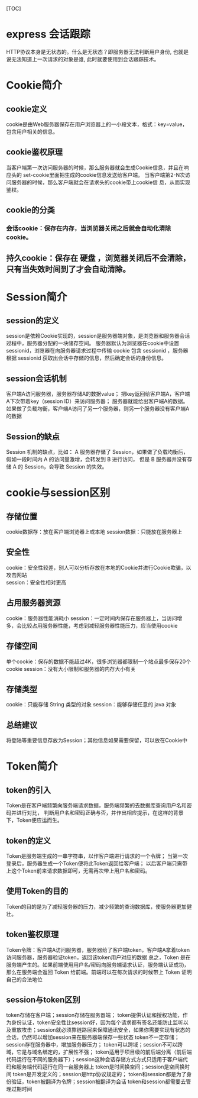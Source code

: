 [TOC]
# express 会话跟踪
HTTP协议本身是无状态的。什么是无状态？即服务器无法判断用户身份, 也就是说无法知道上一次请求的对象是谁, 此时就要使用到会话跟踪技术。

# Cookie简介
## cookie定义
cookie是由Web服务器保存在用户浏览器上的一小段文本，格式：key=value，包含用户相关的信息。

## cookie鉴权原理
当客户端第一次访问服务器的时候，那么服务器就会生成Cookie信息，并且在响应头的
set-cookie里面把生成的cookie信息发送给客户端。
当客户端第2-N次访问服务器的时候，那么客户端就会在请求头的cookie带上cookie信
息，从而实现鉴权。


## cookie的分类
### 会话cookie：保存在内存，当浏览器关闭之后就会自动化清除cookie。
## 持久cookie：保存在 硬盘 ，浏览器关闭后不会清除，只有当失效时间到了才会自动清除。
# Session简介
## session的定义
session是依赖Cookie实现的，session是服务器端对象，是浏览器和服务器会话过程中，服务器分配的一块储存空间。
服务器默认为浏览器在cookie中设置 sessionid，浏览器在向服务器请求过程中传输 cookie 包含 sessionid ，服务器根据 sessionid 获取出会话中存储的信息，然后确定会话的身份信息。

## session会话机制
客户端A访问服务器，服务器存储A的数据value；
把key返回给客户端A，客户端A下次带着key（session ID）来访问服务器；
服务器就能给出客户端A的数据。
如果做了负载均衡，客户端A访问了另一个服务器，则另一个服务器没有客户端A的数据

 

## Session的缺点
Session 机制的缺点，比如： A 服务器存储了 Session，如果做了负载均衡后，
假如一段时间内 A 的访问量激增，会转发到 B 进行访问，
但是 B 服务器并没有存储 A 的 Session，会导致 Session 的失效。 

# cookie与session区别
## 存储位置
cookie数据存：放在客户端浏览器上或本地
session数据：只能放在服务器上

## 安全性
cookie：安全性较差，别人可以分析存放在本地的Cookie并进行Cookie欺骗，以攻击网站        
session：安全性相对更高

## 占用服务器资源
cookie：服务器性能消耗小
session：一定时间内保存在服务器上，当访问增多，会比较占用服务器性能，考虑到减轻服务器性能压力，应当使用cookie

## 存储空间
单个cookie：保存的数据不能超过4K，很多浏览器都限制一个站点最多保存20个cookie
session：没有大小限制和服务器的内存大小有关

## 存储类型
cookie：只能存储 String 类型的对象
session：能够存储任意的 java 对象

## 总结建议
将登陆等重要信息存放为Session；其他信息如果需要保留，可以放在Cookie中

# Token简介
## token的引入
Token是在客户端频繁向服务端请求数据，服务端频繁的去数据库查询用户名和密码并进行对比，
判断用户名和密码正确与否，并作出相应提示，在这样的背景下，Token便应运而生。

## token的定义
Token是服务端生成的一串字符串，以作客户端进行请求的一个令牌；
当第一次登录后，服务器生成一个Token便将此Token返回给客户端；
以后客户端只需带上这个Token前来请求数据即可，无需再次带上用户名和密码。

## 使用Token的目的
Token的目的是为了减轻服务器的压力，减少频繁的查询数据库，使服务器更加健壮。

## token鉴权原理
Token令牌：客户端A访问服务器，服务器给了客户端token，客户端A拿着token访问服务器，服务器验证token，返回该token用户对应的数据
总之，Token 是在服务端产生的。如果前端使用用户名/密码向服务端请求认证，服务端认证成功，那么在服务端会返回 Token 给前端。前端可以在每次请求的时候带上 Token 证明自己的合法地位

## session与token区别
token存储在客户端；session存储在服务器端；
token提供认证和授权功能，作为身份认证，token安全性比session好，因为每个请求都有签名还能防止监听以及重放攻击；session就必须靠链路层来保障通讯安全，如果你需要实现有状态的会话，仍然可以增加session来在服务器端保存一些状态
token不一定存储；session存在服务器中，增加服务器压力；
token可以跨域；session不可以跨域，它是与域名绑定的，扩展性不强；
token适用于项目级的前后端分离（前后端代码运行在不同的服务器下）；session这种会话存储方式方式只适用于客户端代码和服务端代码运行在同一台服务器上
token是时间换空间；session是空间换时间
token是开发定义的；session是http协议规定的；
token和session都是为了身份验证，token被翻译为令牌；session被翻译为会话
token和session都需要去管理过期时间
